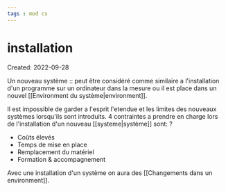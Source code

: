 ```yaml
---
tags : mod cs
---
```

# installation
Created: 2022-09-28

Un nouveau système :: peut être considéré comme similaire a l'installation d'un programme sur un ordinateur dans la mesure ou il est place dans un nouvel [[Environment du système|environment]].
<!--SR:!2022-11-26,4,190-->


Il est impossible de garder a l'esprit l'etendue et les limites des nouveaux systèmes lorsqu'ils sont introduits. 4 contraintes a prendre en charge lors de l'installation d'un nouveau [[systeme|système]] sont:
?
- Coûts élevés
- Temps de mise en place
- Remplacement du matériel
- Formation & accompagnement
<!--SR:!2022-11-28,6,190-->

Avec une installation d'un système on aura des [[Changements dans un environment]].